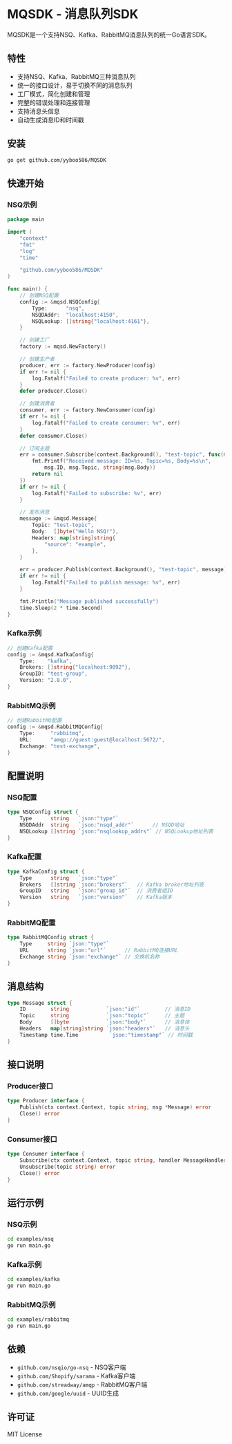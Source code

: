 # MQSDK - 消息队列SDK

MQSDK是一个支持NSQ、Kafka、RabbitMQ消息队列的统一Go语言SDK。

## 特性

- 支持NSQ、Kafka、RabbitMQ三种消息队列
- 统一的接口设计，易于切换不同的消息队列
- 工厂模式，简化创建和管理
- 完整的错误处理和连接管理
- 支持消息头信息
- 自动生成消息ID和时间戳

## 安装

```bash
go get github.com/yyboo586/MQSDK
```

## 快速开始

### NSQ示例

```go
package main

import (
    "context"
    "fmt"
    "log"
    "time"

    "github.com/yyboo586/MQSDK"
)

func main() {
    // 创建NSQ配置
    config := &mqsd.NSQConfig{
        Type:      "nsq",
        NSQDAddr:  "localhost:4150",
        NSQLookup: []string{"localhost:4161"},
    }

    // 创建工厂
    factory := mqsd.NewFactory()

    // 创建生产者
    producer, err := factory.NewProducer(config)
    if err != nil {
        log.Fatalf("Failed to create producer: %v", err)
    }
    defer producer.Close()

    // 创建消费者
    consumer, err := factory.NewConsumer(config)
    if err != nil {
        log.Fatalf("Failed to create consumer: %v", err)
    }
    defer consumer.Close()

    // 订阅主题
    err = consumer.Subscribe(context.Background(), "test-topic", func(msg *mqsd.Message) error {
        fmt.Printf("Received message: ID=%s, Topic=%s, Body=%s\n", 
            msg.ID, msg.Topic, string(msg.Body))
        return nil
    })
    if err != nil {
        log.Fatalf("Failed to subscribe: %v", err)
    }

    // 发布消息
    message := &mqsd.Message{
        Topic: "test-topic",
        Body:  []byte("Hello NSQ!"),
        Headers: map[string]string{
            "source": "example",
        },
    }

    err = producer.Publish(context.Background(), "test-topic", message)
    if err != nil {
        log.Fatalf("Failed to publish message: %v", err)
    }

    fmt.Println("Message published successfully")
    time.Sleep(2 * time.Second)
}
```

### Kafka示例

```go
// 创建Kafka配置
config := &mqsd.KafkaConfig{
    Type:    "kafka",
    Brokers: []string{"localhost:9092"},
    GroupID: "test-group",
    Version: "2.8.0",
}
```

### RabbitMQ示例

```go
// 创建RabbitMQ配置
config := &mqsd.RabbitMQConfig{
    Type:     "rabbitmq",
    URL:      "amqp://guest:guest@localhost:5672/",
    Exchange: "test-exchange",
}
```

## 配置说明

### NSQ配置

```go
type NSQConfig struct {
    Type      string   `json:"type"`
    NSQDAddr  string   `json:"nsqd_addr"`      // NSQD地址
    NSQLookup []string `json:"nsqlookup_addrs"` // NSQLookup地址列表
}
```

### Kafka配置

```go
type KafkaConfig struct {
    Type      string   `json:"type"`
    Brokers   []string `json:"brokers"`   // Kafka broker地址列表
    GroupID   string   `json:"group_id"`  // 消费者组ID
    Version   string   `json:"version"`   // Kafka版本
}
```

### RabbitMQ配置

```go
type RabbitMQConfig struct {
    Type     string `json:"type"`
    URL      string `json:"url"`      // RabbitMQ连接URL
    Exchange string `json:"exchange"` // 交换机名称
}
```

## 消息结构

```go
type Message struct {
    ID        string            `json:"id"`        // 消息ID
    Topic     string            `json:"topic"`     // 主题
    Body      []byte            `json:"body"`      // 消息体
    Headers   map[string]string `json:"headers"`   // 消息头
    Timestamp time.Time          `json:"timestamp"` // 时间戳
}
```

## 接口说明

### Producer接口

```go
type Producer interface {
    Publish(ctx context.Context, topic string, msg *Message) error
    Close() error
}
```

### Consumer接口

```go
type Consumer interface {
    Subscribe(ctx context.Context, topic string, handler MessageHandler) error
    Unsubscribe(topic string) error
    Close() error
}
```

## 运行示例

### NSQ示例

```bash
cd examples/nsq
go run main.go
```

### Kafka示例

```bash
cd examples/kafka
go run main.go
```

### RabbitMQ示例

```bash
cd examples/rabbitmq
go run main.go
```

## 依赖

- `github.com/nsqio/go-nsq` - NSQ客户端
- `github.com/Shopify/sarama` - Kafka客户端
- `github.com/streadway/amqp` - RabbitMQ客户端
- `github.com/google/uuid` - UUID生成

## 许可证

MIT License